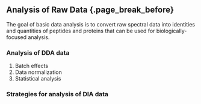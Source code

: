 ## Analysis of Raw Data {.page_break_before}

The goal of basic data analysis is to convert raw spectral data into identities and quantities of peptides and proteins that can be used for biologically-focused analysis.

### Analysis of DDA data
1. Batch effects
2. Data normalization
3. Statistical analysis

### Strategies for analysis of DIA data


